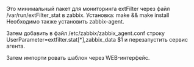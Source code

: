 Это минимальный пакет для мониторинга extFilter через файл /var/run/extFilter_stat в zabbix.
Установка:
make && make install
Необходимо также установить zabbix-agent.

Затем добавить в файл /etc/zabbix/zabbix_agent.conf строку
UserParameter=extfilter.stat[*],zabbix_data $1
и перезапустить сервис агента.

Затем импорти ровать шаблон через WEB-интерфейс.